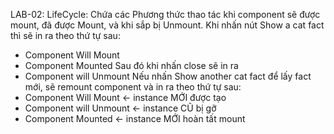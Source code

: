 LAB-02:
LifeCycle: Chứa các Phương thức thao tác khi component sẽ được mount, đã được Mount, và khi sắp bị Unmount.
Khi nhấn nút Show a cat fact thì sẽ in ra theo thứ tự sau:
- Component Will Mount
- Component Mounted 
Sau đó khi nhấn close sẽ in ra 
- Component will Unmount
Nếu nhấn Show another cat fact để lấy fact mới, sẽ remount component và in ra theo thứ tự sau:
- Component Will Mount   ← instance MỚI được tạo
- Component will Unmount ← instance CŨ bị gỡ
- Component Mounted      ← instance MỚI hoàn tất mount
